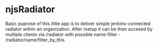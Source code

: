 # njsRadiator

Basic puprose of this little app is to deliver simple jenkins-connected radiator within an organization. After /setup it 
can be then accesed by multiple clients via /radiator with possible name-filter - /radiator/name/filter_by_this.
